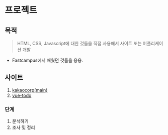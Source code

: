 # 프로젝트

## 목적
> HTML, CSS, Javascript에 대한 것들을 직접 사용해서 사이트 또는 어플리케이션 개발
  - Fastcampus에서 배웠던 것들을 응용.
  
## 사이트
1. [kakaocorp(main)](https://uchang7194.github.io/project/kakaocorp/)
1. [vue-todo](https://uchang7194.github.io/project/vue-todo/)

### 단계
1. 분석하기
2. 조사 및 정리

